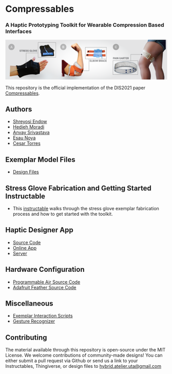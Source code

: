 # Compressables
### A Haptic Prototyping Toolkit for Wearable Compression Based Interfaces
![Compressables Toolkit](https://raw.githubusercontent.com/The-Hybrid-Atelier/Compressables-Prototyping-Toolkit/main/Images/TEASER-06.png)

This repository is the official implementation of the DIS2021 paper [Compressables](TODO:LinkToACM).

## Authors
* [Shreyosi Endow](http://hybridatelier.uta.edu/members/118-shreyosi-endow)
* [Hedieh Moradi](http://hybridatelier.uta.edu/members/103-hedieh-moradi)
* [Anvay Srivastava](http://hybridatelier.uta.edu/members/115-anvay-srivastava)
* [Esau Noya](http://hybridatelier.uta.edu/members/114-esau-noya)
* [Cesar Torres](http://hybridatelier.uta.edu/members/1-cesar-torres)

## Exemplar Model Files
* [Design Files](https://github.com/The-Hybrid-Atelier/Compressables-Prototyping-Toolkit/tree/main/Model%20Design%20Files)

## Stress Glove Fabrication and Getting Started Instructable
* This [instructable](https://www.instructables.com/Compressable-Stress-Glove/) walks through the stress glove exemplar fabrication process and how to get started with the toolkit.

## Haptic Designer App
*  [Source Code](https://github.com/The-Hybrid-Atelier/Compressables-Prototyping-Toolkit/tree/main/App)
*  [Online App](http://compressables.cearto.com/)
*  [Server](https://github.com/The-Hybrid-Atelier/Compressables-Prototyping-Toolkit/tree/main/Server)

## Hardware Configuration
*  [Programmable Air Source Code](https://github.com/The-Hybrid-Atelier/Compressables-Prototyping-Toolkit/tree/main/Programmable%20Air%20Code)
*  [Adafruit Feather Source Code](https://github.com/The-Hybrid-Atelier/Compressables-Prototyping-Toolkit/tree/main/Adafruit%20Feather)

## Miscellaneous 
*  [Exemplar Interaction Scripts](https://github.com/The-Hybrid-Atelier/Compressables-Prototyping-Toolkit/tree/main/Exemplar%20Interactions)
*  [Gesture Recognizer](https://github.com/The-Hybrid-Atelier/Compressables-Prototyping-Toolkit/tree/main/Gesture%20Recognizer)


## Contributing
The material available through this repository is open-source under the MIT License. 
We welcome contributions of community-made designs! You can either submit a pull request via Github or send us a link to your Instructables, Thingiverse, or design files to hybrid.atelier.uta@gmail.com
